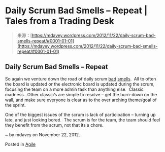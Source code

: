 <!--yml
category: 未分类
date: 2024-05-18 06:33:11
-->

# Daily Scrum Bad Smells – Repeat | Tales from a Trading Desk

> 来源：[https://mdavey.wordpress.com/2012/11/22/daily-scrum-bad-smells-repeat/#0001-01-01](https://mdavey.wordpress.com/2012/11/22/daily-scrum-bad-smells-repeat/#0001-01-01)

## Daily Scrum Bad Smells – Repeat

So again we venture down the road of daily scrum [bad](http://scrumcrazy.wordpress.com/2010/09/18/bad-smells-of-the-daily-scrum/) [smells](http://martinfowler.com/articles/itsNotJustStandingUp.html).  All to often the board is updated or the electronic board is updated during the scrum, focusing the team on a more admin task than anything else.  Classic madness.  Other classic’s are simple to resolve – get the burn-down on the wall, and make sure everyone is clear as to the over arching theme/goal of the sprint.

One of the biggest issues of the scrum is lack of participation – turning up late, and just looking bored.  The scrum is for the team, the team should feel they benefit from the scrum, not that its a chore.

~ by mdavey on November 22, 2012.

Posted in [Agile](https://mdavey.wordpress.com/category/agile/)